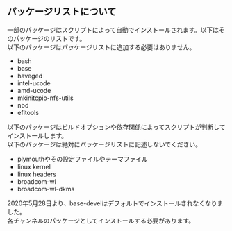 ## パッケージリストについて

一部のパッケージはスクリプトによって自動でインストールされます。以下はそのパッケージのリストです。  
以下のパッケージはパッケージリストに追加する必要はありません。

- bash
- base
- haveged
- intel-ucode
- amd-ucode
- mkinitcpio-nfs-utils
- nbd
- efitools

以下のパッケージはビルドオプションや依存関係によってスクリプトが判断してインストールします。  
以下のパッケージは絶対にパッケージリストに記述しないでください。

- plymouthやその設定ファイルやテーマファイル
- linux kernel
- linux headers
- broadcom-wl
- broadcom-wl-dkms
  
2020年5月28日より、base-develはデフォルトでインストールされなくなりました。  
各チャンネルのパッケージとしてインストールする必要があります。  